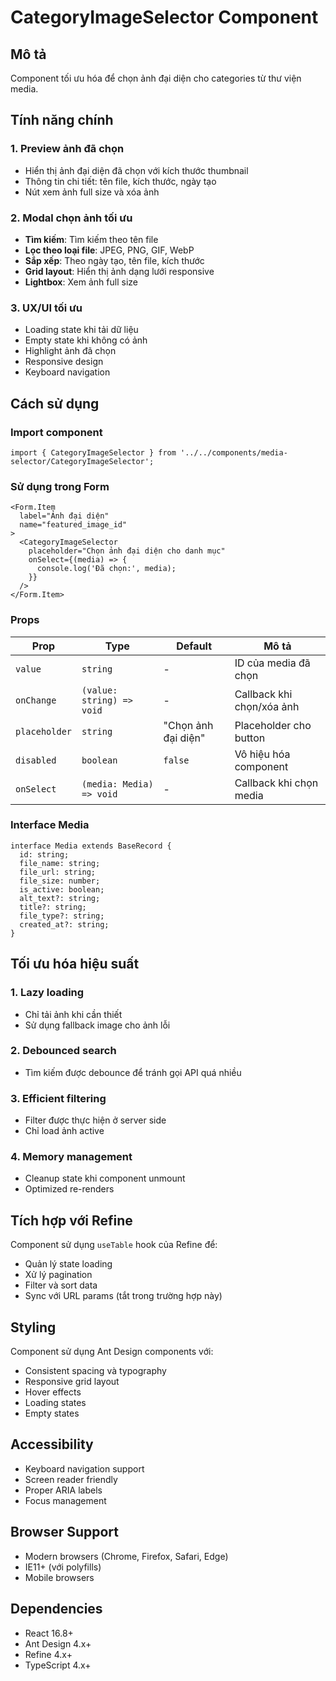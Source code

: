 # CategoryImageSelector Component

## Mô tả
Component tối ưu hóa để chọn ảnh đại diện cho categories từ thư viện media.

## Tính năng chính

### 1. Preview ảnh đã chọn
- Hiển thị ảnh đại diện đã chọn với kích thước thumbnail
- Thông tin chi tiết: tên file, kích thước, ngày tạo
- Nút xem ảnh full size và xóa ảnh

### 2. Modal chọn ảnh tối ưu
- **Tìm kiếm**: Tìm kiếm theo tên file
- **Lọc theo loại file**: JPEG, PNG, GIF, WebP
- **Sắp xếp**: Theo ngày tạo, tên file, kích thước
- **Grid layout**: Hiển thị ảnh dạng lưới responsive
- **Lightbox**: Xem ảnh full size

### 3. UX/UI tối ưu
- Loading state khi tải dữ liệu
- Empty state khi không có ảnh
- Highlight ảnh đã chọn
- Responsive design
- Keyboard navigation

## Cách sử dụng

### Import component
```tsx
import { CategoryImageSelector } from '../../components/media-selector/CategoryImageSelector';
```

### Sử dụng trong Form
```tsx
<Form.Item
  label="Ảnh đại diện"
  name="featured_image_id"
>
  <CategoryImageSelector 
    placeholder="Chọn ảnh đại diện cho danh mục"
    onSelect={(media) => {
      console.log('Đã chọn:', media);
    }}
  />
</Form.Item>
```

### Props
| Prop | Type | Default | Mô tả |
|------|------|---------|-------|
| `value` | `string` | - | ID của media đã chọn |
| `onChange` | `(value: string) => void` | - | Callback khi chọn/xóa ảnh |
| `placeholder` | `string` | "Chọn ảnh đại diện" | Placeholder cho button |
| `disabled` | `boolean` | `false` | Vô hiệu hóa component |
| `onSelect` | `(media: Media) => void` | - | Callback khi chọn media |

### Interface Media
```tsx
interface Media extends BaseRecord {
  id: string;
  file_name: string;
  file_url: string;
  file_size: number;
  is_active: boolean;
  alt_text?: string;
  title?: string;
  file_type?: string;
  created_at?: string;
}
```

## Tối ưu hóa hiệu suất

### 1. Lazy loading
- Chỉ tải ảnh khi cần thiết
- Sử dụng fallback image cho ảnh lỗi

### 2. Debounced search
- Tìm kiếm được debounce để tránh gọi API quá nhiều

### 3. Efficient filtering
- Filter được thực hiện ở server side
- Chỉ load ảnh active

### 4. Memory management
- Cleanup state khi component unmount
- Optimized re-renders

## Tích hợp với Refine

Component sử dụng `useTable` hook của Refine để:
- Quản lý state loading
- Xử lý pagination
- Filter và sort data
- Sync với URL params (tắt trong trường hợp này)

## Styling

Component sử dụng Ant Design components với:
- Consistent spacing và typography
- Responsive grid layout
- Hover effects
- Loading states
- Empty states

## Accessibility

- Keyboard navigation support
- Screen reader friendly
- Proper ARIA labels
- Focus management

## Browser Support

- Modern browsers (Chrome, Firefox, Safari, Edge)
- IE11+ (với polyfills)
- Mobile browsers

## Dependencies

- React 16.8+
- Ant Design 4.x+
- Refine 4.x+
- TypeScript 4.x+


